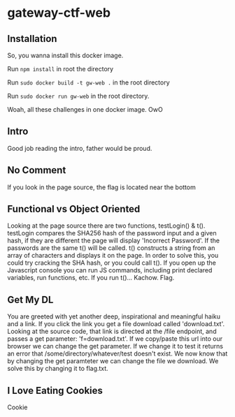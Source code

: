# gateway-ctf-web

## Installation
So, you wanna install this docker image.

Run `npm install` in root the directory

Run `sudo docker build -t gw-web .` in the root directory

Run `sudo docker run gw-web` in the root directory. 

Woah, all these challenges in one docker image. OwO

## Intro
Good job reading the intro, father would be proud.

## No Comment
If you look in the page source, the flag is located near the bottom

## Functional vs Object Oriented
Looking at the page source there are two functions, testLogin() & t(). testLogin compares the SHA256 hash of the password input and a given hash, if they are different the page will display 'Incorrect Password'. If the passwords are the same t() will be called. t() constructs a string from an array of characters and displays it on the page. In order to solve this, you could try cracking the SHA hash, or you could call t(). If you open up the Javascript console you can run JS commands, including print declared variables, run functions, etc. If you run t()... Kachow. Flag.

## Get My DL
You are greeted with yet another deep, inspirational and meaningful haiku and a link. If you click the link you get a file download called 'download.txt'. Looking at the source code, that link is directed at the /file endpoint, and passes a get parameter: 'f=download.txt'. If we copy/paste this url into our browser we can change the get parameter. If we change it to test it returns an error that /some/directory/whatever/test doesn't exist. We now know that by changing the get paramteter we can change the file we download. We solve this by changing it to flag.txt.

## I Love Eating Cookies
Cookie
